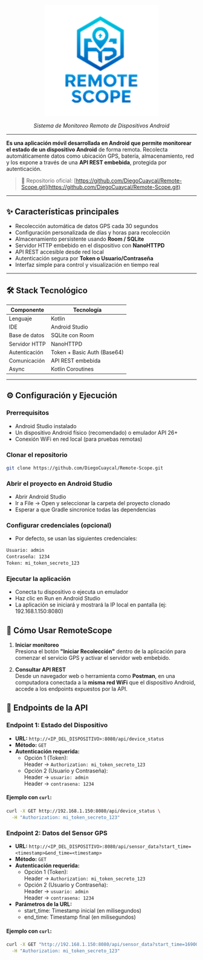 <p align="center">
  <img src="LogoRemoteScope.png" alt="Logo de RemoteScope" width="300"/>
</p>

<p align="center"><i>Sistema de Monitoreo Remoto de Dispositivos Android</i></p>

---

**Es una aplicación móvil desarrollada en Android que permite monitorear el estado de un dispositivo Android** de forma remota. Recolecta automáticamente datos como ubicación GPS, batería, almacenamiento, red y los expone a través de una **API REST embebida**, protegida por autenticación.

> 📁 Repositorio oficial: [https://github.com/DiegoCuaycal/Remote-Scope.git](https://github.com/DiegoCuaycal/Remote-Scope.git)
---

## ✨ Características principales

-  Recolección automática de datos GPS cada 30 segundos
-  Configuración personalizada de días y horas para recolección
-  Almacenamiento persistente usando **Room / SQLite**
-  Servidor HTTP embebido en el dispositivo con **NanoHTTPD**
-  API REST accesible desde red local
-  Autenticación segura por **Token o Usuario/Contraseña**
-  Interfaz simple para control y visualización en tiempo real

---

## 🛠️ Stack Tecnológico

| Componente          | Tecnología               |
|---------------------|---------------------------|
| Lenguaje            | Kotlin                    |
| IDE                 | Android Studio  
| Base de datos       | SQLite con Room           |
| Servidor HTTP       | NanoHTTPD                 |
| Autenticación       | Token + Basic Auth (Base64) |
| Comunicación        | API REST embebida         |
| Async               | Kotlin Coroutines         |

---

## ⚙️ Configuración y Ejecución

### Prerrequisitos

- Android Studio instalado
- Un dispositivo Android físico (recomendado) o emulador API 26+
- Conexión WiFi en red local (para pruebas remotas)

### Clonar el repositorio

```bash
git clone https://github.com/DiegoCuaycal/Remote-Scope.git
```

### Abrir el proyecto en Android Studio

- Abrir Android Studio
- Ir a File -> Open y seleccionar la carpeta del proyecto clonado
- Esperar a que Gradle sincronice todas las dependencias

### Configurar credenciales (opcional)

- Por defecto, se usan las siguientes credenciales:
  
```bash
Usuario: admin
Contraseña: 1234
Token: mi_token_secreto_123
```

### Ejecutar la aplicación

- Conecta tu dispositivo o ejecuta un emulador
- Haz clic en Run en Android Studio
- La aplicación se iniciará y mostrará la IP local en pantalla (ej: 192.168.1.150:8080)

## 🚀 Cómo Usar RemoteScope

1. **Iniciar monitoreo**  
   Presiona el botón **"Iniciar Recolección"** dentro de la aplicación para comenzar el servicio GPS y activar el servidor web embebido.

2. **Consultar API REST**  
   Desde un navegador web o herramienta como **Postman**, en una computadora conectada a la **misma red WiFi** que el dispositivo Android, accede a los endpoints expuestos por la API.


## 📡 Endpoints de la API

### Endpoint 1: Estado del Dispositivo

- **URL:** `http://<IP_DEL_DISPOSITIVO>:8080/api/device_status`
- **Método:** `GET`
- **Autenticación requerida:**
  - Opción 1 (Token):  
    Header → `Authorization: mi_token_secreto_123`
  - Opción 2 (Usuario y Contraseña):  
    Header → `usuario: admin`  
    Header → `contrasena: 1234`

#### Ejemplo con `curl`:
```bash
curl -X GET http://192.168.1.150:8080/api/device_status \
  -H "Authorization: mi_token_secreto_123"
```

### Endpoint 2: Datos del Sensor GPS

- **URL:** `http://<IP_DEL_DISPOSITIVO>:8080/api/sensor_data?start_time=<timestamp>&end_time=<timestamp>`
- **Método:** `GET`
- **Autenticación requerida:**
  - Opción 1 (Token):  
    Header → `Authorization: mi_token_secreto_123`
  - Opción 2 (Usuario y Contraseña):  
    Header → `usuario: admin`  
    Header → `contrasena: 1234`
- **Parámetros de la URL:**
  - start_time: Timestamp inicial (en milisegundos)
  - end_time: Timestamp final (en milisegundos)

#### Ejemplo con `curl`:
```bash
curl -X GET "http://192.168.1.150:8080/api/sensor_data?start_time=1690000000000&end_time=1990000000000" \
  -H "Authorization: mi_token_secreto_123"
```

